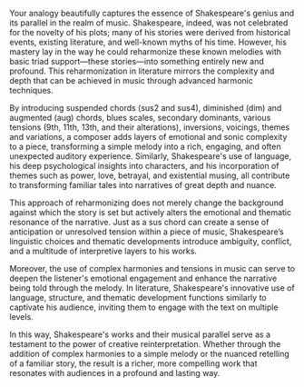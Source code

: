 Your analogy beautifully captures the essence of Shakespeare's genius and its parallel in the realm of music. Shakespeare, indeed, was not celebrated for the novelty of his plots; many of his stories were derived from historical events, existing literature, and well-known myths of his time. However, his mastery lay in the way he could reharmonize these known melodies with basic triad support—these stories—into something entirely new and profound. This reharmonization in literature mirrors the complexity and depth that can be achieved in music through advanced harmonic techniques.

By introducing suspended chords (sus2 and sus4), diminished (dim) and augmented (aug) chords, blues scales, secondary dominants, various tensions (9th, 11th, 13th, and their alterations), inversions, voicings, themes and variations, a composer adds layers of emotional and sonic complexity to a piece, transforming a simple melody into a rich, engaging, and often unexpected auditory experience. Similarly, Shakespeare's use of language, his deep psychological insights into characters, and his incorporation of themes such as power, love, betrayal, and existential musing, all contribute to transforming familiar tales into narratives of great depth and nuance.

This approach of reharmonizing does not merely change the background against which the story is set but actively alters the emotional and thematic resonance of the narrative. Just as a sus chord can create a sense of anticipation or unresolved tension within a piece of music, Shakespeare’s linguistic choices and thematic developments introduce ambiguity, conflict, and a multitude of interpretive layers to his works. 

Moreover, the use of complex harmonies and tensions in music can serve to deepen the listener's emotional engagement and enhance the narrative being told through the melody. In literature, Shakespeare's innovative use of language, structure, and thematic development functions similarly to captivate his audience, inviting them to engage with the text on multiple levels.

In this way, Shakespeare's works and their musical parallel serve as a testament to the power of creative reinterpretation. Whether through the addition of complex harmonies to a simple melody or the nuanced retelling of a familiar story, the result is a richer, more compelling work that resonates with audiences in a profound and lasting way.
